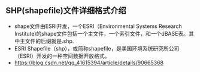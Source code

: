 ## SHP(shapefile)文件详细格式介绍
- shape文件由ESRI开发，一个ESRI（Environmental Systems Research Institute)的shape文件包括一个主文件，一个索引文件，和一个dBASE表。其中主文件的后缀就是.shp.
- ESRI Shapefile（shp），或简称shapefile，是美国环境系统研究所公司（ESRI）开发的一种空间数据开放格式。
- https://blog.csdn.net/qq_41615394/article/details/90665368